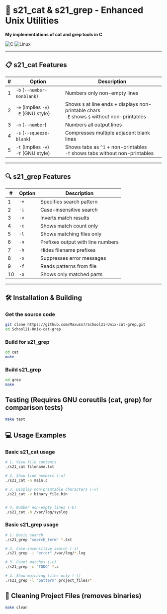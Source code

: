 # 🚀 s21_cat & s21_grep - Enhanced Unix Utilities

**My implementations of cat and grep tools in C**

![C](https://img.shields.io/badge/C-11-blue)
![Linux](https://img.shields.io/badge/Linux-compatible-brightgreen)

---

## 📋 s21_cat Features

| # | Option               | Description |
|---|----------------------|-------------|
| 1 | `-b` (`--number-nonblank`) | Numbers only non-empty lines |
| 2 | `-e` (implies `-v`)<br>`-E` (GNU style) | Shows `$` at line ends + displays non-printable chars<br>`-E` shows `$` without non-printables |
| 3 | `-n` (`--number`)    | Numbers all output lines |
| 4 | `-s` (`--squeeze-blank`) | Compresses multiple adjacent blank lines |
| 5 | `-t` (implies `-v`)<br>`-T` (GNU style) | Shows tabs as `^I` + non-printables<br>`-T` shows tabs without non-printables |


---



## 🔍 s21_grep Features

| # | Option | Description                          |
|---|--------|--------------------------------------|
| 1 | `-e`   | Specifies search pattern            |
| 2 | `-i`   | Case-insensitive search             |
| 3 | `-v`   | Inverts match results               |
| 4 | `-c`   | Shows match count only              |
| 5 | `-l`   | Shows matching files only           |
| 6 | `-n`   | Prefixes output with line numbers   |
| 7 | `-h`   | Hides filename prefixes             |
| 8 | `-s`   | Suppresses error messages           |
| 9 | `-f`   | Reads patterns from file            |
| 10| `-o`   | Shows only matched parts            |

---

## 🛠 Installation & Building

### Get the source code

```bash
git clone https://github.com/Maxuss7/School21-Unix-cat-grep.git
cd School21-Unix-cat-grep
```

### Build for s21_grep

```bash
cd cat
make
```

### Build s21_grep
```bash
cd grep
make
```

## Testing (Requires GNU coreutils (cat, grep) for comparison tests)

```bash
make test
```

## 💻 Usage Examples 

### Basic s21_cat usage
```bash
# 1. View file contents
./s21_cat filename.txt

# 2. Show line numbers (-n)
./s21_cat -n main.c

# 3. Display non-printable characters (-v) 
./s21_cat -v binary_file.bin


# 4. Number non-empty lines (-b)
./s21_cat -b /var/log/syslog
```

### Basic s21_grep usage
```bash
# 1. Basic search
./s21_grep "search_term" *.txt

# 2. Case-insensitive search (-i)
./s21_grep -i "error" /var/log/*.log

# 3. Count matches (-c)
./s21_grep -c "TODO" *.c

# 4. Show matching files only (-l)
./s21_grep -l "pattern" project_files/*
```

## 🧹 Cleaning Project Files (removes binaries)

```bash
make clean
```